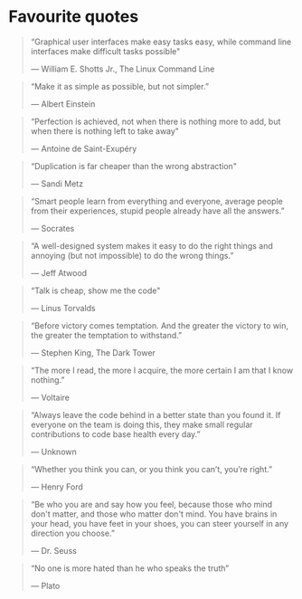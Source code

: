 # Favourite quotes

> “Graphical user interfaces make easy tasks easy, while command line interfaces
> make difficult tasks possible"
>
> ― William E. Shotts Jr., The Linux Command Line

> “Make it as simple as possible, but not simpler.”
>
> ― Albert Einstein

> “Perfection is achieved, not when there is nothing more to add, but when there
> is nothing left to take away"
>
> ― Antoine de Saint-Exupéry

> “Duplication is far cheaper than the wrong abstraction"
>
> ― Sandi Metz

> “Smart people learn from everything and everyone, average people from their
> experiences, stupid people already have all the answers.”
>
> ― Socrates

> “A well-designed system makes it easy to do the right things and annoying (but
> not impossible) to do the wrong things.”
>
> ― Jeff Atwood

> “Talk is cheap, show me the code"
>
> ― Linus Torvalds

> “Before victory comes temptation. And the greater the victory to win, the
> greater the temptation to withstand.”
>
> ― Stephen King, The Dark Tower

> “The more I read, the more I acquire, the more certain I am that I know
> nothing.”
>
> ― Voltaire

> “Always leave the code behind in a better state than you found it. If everyone
> on the team is doing this, they make small regular contributions to code base
> health every day.”
>
> ― Unknown

> “Whether you think you can, or you think you can’t, you’re right.”
>
> ― Henry Ford

> “Be who you are and say how you feel, because those who mind don't matter, and
> those who matter don't mind. You have brains in your head, you have feet in
> your shoes, you can steer yourself in any direction you choose.”
>
> ― Dr. Seuss

> “No one is more hated than he who speaks the truth”
>
> ― Plato

